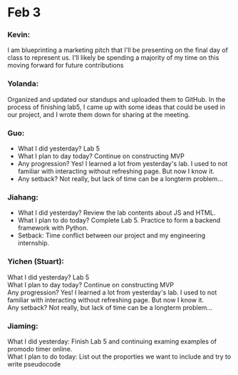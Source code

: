 # Feb 3

### Kevin:
I am blueprinting a marketing pitch that I'll be presenting on the final day of class to represent us. I'll likely be spending a majority of my time on this moving forward for future contributions

### Yolanda:
Organized and updated our standups and uploaded them to GitHub. In the process of finishing lab5, I came up with some ideas that could be used in our project, and I wrote them down for sharing at the meeting.

### Guo:
- What I did yesterday?
Lab 5
- What I plan to day today?
Continue on constructing MVP
- Any progression?
Yes! I learned a lot from yesterday's lab. I used to not familiar with interacting without refreshing page. But now I know it.
- Any setback?
Not really, but lack of time can be a longterm problem...

### Jiahang:
- What I did yesterday? Review the lab contents about JS and HTML.
- What I plan to do today?
Complete Lab 5. Practice to form a backend framework with Python.
- Setback:
Time conflict between our project and my engineering internship.

### Yichen (Stuart):
What I did yesterday? Lab 5  
What I plan to day today? Continue on constructing MVP  
Any progression? Yes! I learned a lot from yesterday's lab. I used to not familiar with interacting without refreshing page. But now I know it.  
Any setback? Not really, but lack of time can be a longterm problem...

### Jiaming:
What I did yesterday: Finish Lab 5 and continuing examing examples of promodo timer online.  
What I plan to do today: List out the proporties we want to include and try to write pseudocode
